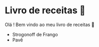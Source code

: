 # Livro de receitas :cake:

Olá ! Bem vindo ao meu livro de receitas :wave:

- Strogonoff de Frango
- Pavê
